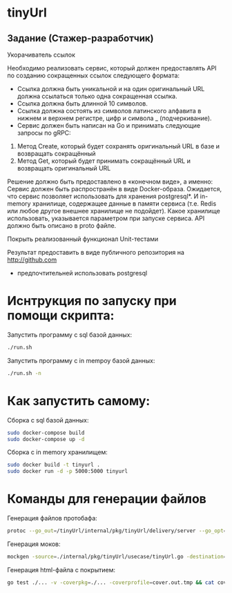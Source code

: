 # tinyUrl

## Задание (Стажер-разработчик)

Укорачиватель ссылок

Необходимо реализовать сервис, который должен предоставлять API по созданию сокращенных ссылок следующего формата:

 - Ссылка должна быть уникальной и на один оригинальный URL должна ссылаться только одна сокращенная ссылка.
 - Ссылка должна быть длинной 10 символов.
 - Ссылка должна состоять из символов латинского алфавита в нижнем и верхнем регистре, цифр и символа _ (подчеркивание).
 - Сервис должен быть написан на Go и принимать следующие запросы по gRPC:
1. Метод Create, который будет сохранять оригинальный URL в базе и возвращать сокращённый
2. Метод Get, который будет принимать сокращённый URL и возвращать оригинальный URL

Решение должно быть предоставлено в «конечном виде», а именно:
Сервис должен быть распространён в виде Docker-образа. Ожидается, что сервис позволяет использовать для хранения postgresql*. И in-memory хранилище, содержащее данные в памяти сервиса (т.е. Redis или любое другое внешнее хранилище не подойдет). Какое хранилище использовать, указывается параметром при запуске сервиса. API должно быть описано в proto файле.

Покрыть реализованный функционал Unit-тестами

Результат предоставить в виде публичного репозитория на http://github.com

* предпочтительней использовать postgresql

# Иснтрукция по запуску при помощи скрипта:

Запустить программу с sql базой данных:

```bash
./run.sh
```

Запустить программу с in mempoy базой данных:

```bash
./run.sh -n
```

# Как запустить самому:

Сборка с sql базой данных:

```bash
sudo docker-compose build
sudo docker-compose up -d
```

Сборка с in memory хранилищем:

```bash
sudo docker build -t tinyurl .
sudo docker run -d -p 5000:5000 tinyurl
```

# Команды для генерации файлов

Генерация файлов протобафа:

``` bash
protoc --go_out=/tinyUrl/internal/pkg/tinyUrl/delivery/server --go_opt=paths=source_relative --go-grpc_out=/tinyUrl/internal/pkg/tinyUrl/delivery/server --go-grpc_opt=paths=source_relative /tinyUrl/internal/pkg/tinyUrl/delivery/server/proto/server.proto --proto_path=/tinyUrl/internal/pkg/tinyUrl/delivery/server/proto
```

Генерация моков:

```bash
mockgen -source=./internal/pkg/tinyUrl/usecase/tinyUrl.go -destination=./internal/pkg/tinyUrl/usecase/mocks/tinyUrl_mock.go
```

Генерация html-файла с покрытием:

```bash
go test ./... -v -coverpkg=./... -coverprofile=cover.out.tmp && cat cover.out.tmp | grep -v "mock.go" | grep -v "pb.go" > cover.out && go tool cover -func=cover.out && go tool cover -html=cover.out
```